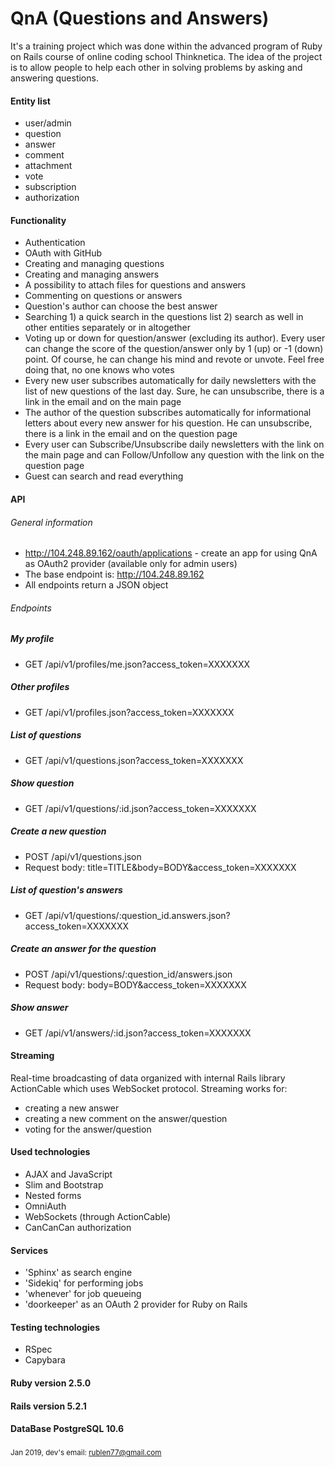 # QnA (Questions and Answers)


It's a training project which was done within the advanced program of Ruby on Rails course of online coding school Thinknetica. The idea of the project is to allow people to help each other in solving problems by asking and answering questions.

#### Entity list
- user/admin
- question
- answer
- comment
- attachment
- vote
- subscription
- authorization


#### Functionality
- Authentication
- OAuth with GitHub
- Creating and managing questions
- Creating and managing answers
- A possibility to attach files for questions and answers
- Commenting on questions or answers
- Question's author can choose the best answer
- Searching 1) a quick search in the questions list 2) search as well in other entities separately or in altogether
- Voting up or down for question/answer (excluding its author). Every user can change the score of the question/answer only by 1 (up) or -1 (down) point. Of course, he can change his mind and revote or unvote. Feel free doing that, no one knows who votes
- Every new user subscribes automatically for daily newsletters with the list of new questions of the last day. Sure, he can unsubscribe, there is a link in the email and on the main page
- The author of the question subscribes automatically for informational letters about every new answer for his question. He can unsubscribe, there is a link in the email and on the question page
- Every user can Subscribe/Unsubscribe daily newsletters with the link on the main page and can Follow/Unfollow any question with the link on the question page
- Guest can search and read everything


#### API
###### General information
- http://104.248.89.162/oauth/applications - create an app for using QnA as OAuth2 provider (available only for admin users)
- The base endpoint is: http://104.248.89.162
- All endpoints return a JSON object
###### Endpoints
##### My profile
- GET /api/v1/profiles/me.json?access_token=XXXXXXX 

##### Other profiles
- GET /api/v1/profiles.json?access_token=XXXXXXX

##### List of questions 
- GET /api/v1/questions.json?access_token=XXXXXXX 

##### Show question
- GET /api/v1/questions/:id.json?access_token=XXXXXXX

##### Create a new question
- POST /api/v1/questions.json
- Request body: title=TITLE&body=BODY&access_token=XXXXXXX

##### List of question's answers
- GET /api/v1/questions/:question_id.answers.json?access_token=XXXXXXX

##### Create an answer for the question
- POST /api/v1/questions/:question_id/answers.json
- Request body: body=BODY&access_token=XXXXXXX

##### Show answer
- GET /api/v1/answers/:id.json?access_token=XXXXXXX


#### Streaming
Real-time broadcasting of data organized with internal Rails library ActionCable which uses WebSocket protocol. Streaming works for:
- creating a new answer
- creating a new comment on the answer/question
- voting for the answer/question


#### Used technologies
- AJAX and JavaScript
- Slim and Bootstrap
- Nested forms
- OmniAuth
- WebSockets (through ActionCable)
- CanCanCan authorization


#### Services
- 'Sphinx' as search engine
- 'Sidekiq' for performing jobs
- 'whenever' for job queueing
- 'doorkeeper' as  an OAuth 2 provider for Ruby on Rails

#### Testing technologies
- RSpec
- Capybara

#### Ruby version 2.5.0
#### Rails version 5.2.1
#### DataBase PostgreSQL 10.6

#####
<sup> Jan 2019, dev's email: rublen77@gmail.com <sup>
